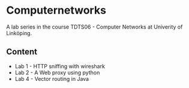 # Computernetworks
A lab series in the course TDTS06 - Computer Networks at Univerity of Linköping. 

## Content
- Lab 1 - HTTP sniffing with wireshark
- Lab 2 - A Web proxy using python
- Lab 4 - Vector routing in Java